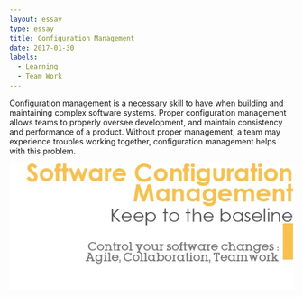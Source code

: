 ```yaml
---
layout: essay
type: essay
title: Configuration Management
date: 2017-01-30
labels:
  - Learning
  - Team Work
---
```


Configuration management is a necessary skill to have when building and maintaining complex software systems. 
Proper configuration management allows teams to properly oversee development, and maintain consistency and performance 
of a product. Without proper management, a team may experience troubles working together, configuration management 
helps with this problem.

<div class="ui small rounded images">
  <img class="ui image" src="../images/software-configuration-management-banner-2.jpg">
</div>